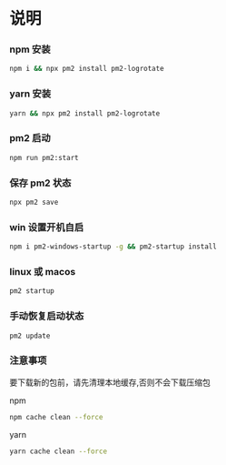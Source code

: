 # 说明

### npm 安装

```bash
npm i && npx pm2 install pm2-logrotate
```

### yarn 安装

```bash
yarn && npx pm2 install pm2-logrotate
```

### pm2 启动

```bash
npm run pm2:start
```

### 保存 pm2 状态

```sh
npx pm2 save
```

### win 设置开机自启

```bash
npm i pm2-windows-startup -g && pm2-startup install
```

### linux 或 macos

```bash
pm2 startup
```

### 手动恢复启动状态

```bash
pm2 update
```

### 注意事项

要下载新的包前，请先清理本地缓存,否则不会下载压缩包

npm

```sh
npm cache clean --force
```

yarn

```sh
yarn cache clean --force
```
